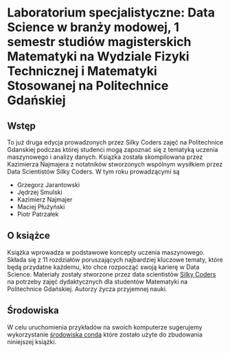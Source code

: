 # Laboratorium specjalistyczne: Data Science w branży modowej, 1 semestr studiów magisterskich Matematyki na Wydziale Fizyki Technicznej i Matematyki Stosowanej na Politechnice Gdańskiej


## Wstęp
To już druga edycja prowadzonych przez Silky Coders zajęć na Politechnice Gdanskiej podczas której studenci mogą zapoznać się z tematyką uczenia maszynowego i analizy danych.
Ksiązka została skompilowana przez Kazimierza Najmajera z notatników stworzonych wspólnym wysiłkiem przez Data Scientistów Silky Coders.
W tym roku prowadzącymi są

- Grzegorz Jarantowski
- Jędrzej Smulski
- Kazimierz Najmajer
- Maciej Płużyński
- Piotr Patrzałek


## O książce 


Książka wprowadza w podstawowe koncepty uczenia maszynowego.
Składa się z 11 rozdziałów poruszających najbardziej kluczowe tematy, które będą przydatne każdemu, kto chce rozpocząć swoją karierę w Data Science.
Materiały zostały stworzone przez data scientistów [Silky Coders](https://www.silkycoders.com/) na potrzeby zajęć dydaktycznych dla studentów Matematyki na Politechnice Gdańskiej.
Autorzy życza przyjemnej nauki.

## Środowiska

W celu uruchomienia przykładów na swoich komputerze sugerujemy wykorzystanie [środowiska conda](https://github.com/kikonPL/studia_PG/blob/main/politechnika.yml) które zostało użyte do zbudowania niniejszej książki.

